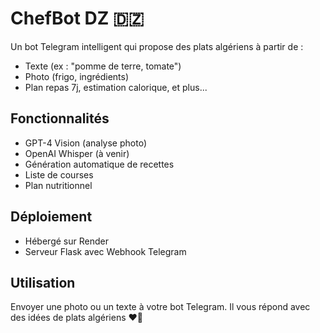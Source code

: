 # ChefBot DZ 🇩🇿

Un bot Telegram intelligent qui propose des plats algériens à partir de :
- Texte (ex : "pomme de terre, tomate")
- Photo (frigo, ingrédients)
- Plan repas 7j, estimation calorique, et plus...

## Fonctionnalités
- GPT-4 Vision (analyse photo)
- OpenAI Whisper (à venir)
- Génération automatique de recettes
- Liste de courses
- Plan nutritionnel

## Déploiement
- Hébergé sur Render
- Serveur Flask avec Webhook Telegram

## Utilisation
Envoyer une photo ou un texte à votre bot Telegram. Il vous répond avec des idées de plats algériens ❤️🍲
